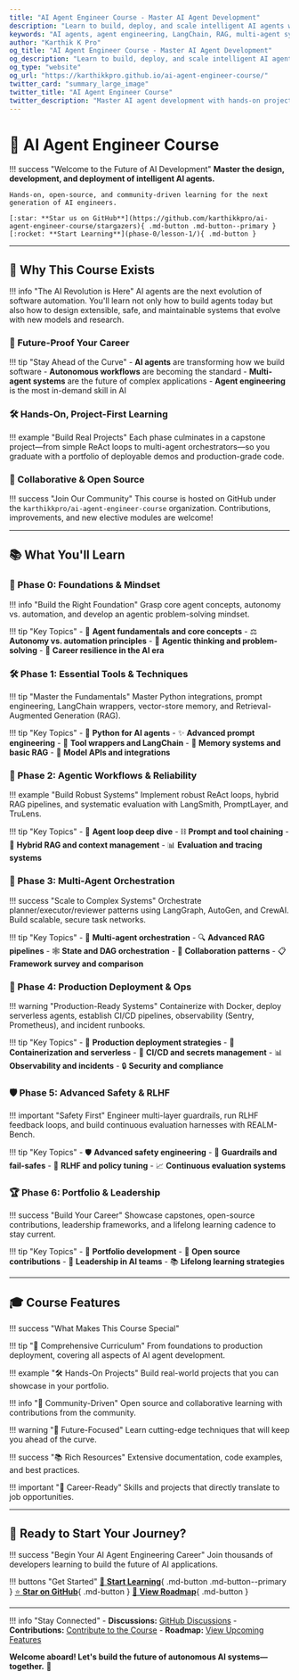 ```yaml
---
title: "AI Agent Engineer Course - Master AI Agent Development"
description: "Learn to build, deploy, and scale intelligent AI agents with hands-on projects. Free, open-source curriculum covering LangChain, RAG, multi-agent systems, and production deployment."
keywords: "AI agents, agent engineering, LangChain, RAG, multi-agent systems, AI development, machine learning, autonomous systems, prompt engineering, vector databases"
author: "Karthik K Pro"
og_title: "AI Agent Engineer Course - Master AI Agent Development"
og_description: "Learn to build, deploy, and scale intelligent AI agents with hands-on projects. Free, open-source curriculum."
og_type: "website"
og_url: "https://karthikkpro.github.io/ai-agent-engineer-course/"
twitter_card: "summary_large_image"
twitter_title: "AI Agent Engineer Course"
twitter_description: "Master AI agent development with hands-on projects"
---
```


# 🚀 AI Agent Engineer Course

!!! success "Welcome to the Future of AI Development"
    **Master the design, development, and deployment of intelligent AI agents.**
    
    Hands-on, open-source, and community-driven learning for the next generation of AI engineers.
    
    [:star: **Star us on GitHub**](https://github.com/karthikkpro/ai-agent-engineer-course/stargazers){ .md-button .md-button--primary }
    [:rocket: **Start Learning**](phase-0/lesson-1/){ .md-button }

---

## 🎯 Why This Course Exists

!!! info "The AI Revolution is Here"
    AI agents are the next evolution of software automation. You'll learn not only how to build agents today but also how to design extensible, safe, and maintainable systems that evolve with new models and research.

### 🚀 Future-Proof Your Career

!!! tip "Stay Ahead of the Curve"
    - **AI agents** are transforming how we build software
    - **Autonomous workflows** are becoming the standard
    - **Multi-agent systems** are the future of complex applications
    - **Agent engineering** is the most in-demand skill in AI

### 🛠️ Hands-On, Project-First Learning

!!! example "Build Real Projects"
    Each phase culminates in a capstone project—from simple ReAct loops to multi-agent orchestrators—so you graduate with a portfolio of deployable demos and production-grade code.

### 🤝 Collaborative & Open Source

!!! success "Join Our Community"
    This course is hosted on GitHub under the `karthikkpro/ai-agent-engineer-course` organization. Contributions, improvements, and new elective modules are welcome!

---

## 📚 What You'll Learn

### 🎯 Phase 0: Foundations & Mindset

!!! info "Build the Right Foundation"
    Grasp core agent concepts, autonomy vs. automation, and develop an agentic problem-solving mindset.

!!! tip "Key Topics"
    - 🧠 **Agent fundamentals and core concepts**
    - ⚖️ **Autonomy vs. automation principles**
    - 🎯 **Agentic thinking and problem-solving**
    - 🚀 **Career resilience in the AI era**

### 🛠️ Phase 1: Essential Tools & Techniques

!!! tip "Master the Fundamentals"
    Master Python integrations, prompt engineering, LangChain wrappers, vector-store memory, and Retrieval-Augmented Generation (RAG).

!!! tip "Key Topics"
    - 🐍 **Python for AI agents**
    - ✨ **Advanced prompt engineering**
    - 🔧 **Tool wrappers and LangChain**
    - 🧠 **Memory systems and basic RAG**
    - 🔌 **Model APIs and integrations**

### 🔄 Phase 2: Agentic Workflows & Reliability

!!! example "Build Robust Systems"
    Implement robust ReAct loops, hybrid RAG pipelines, and systematic evaluation with LangSmith, PromptLayer, and TruLens.

!!! tip "Key Topics"
    - 🔄 **Agent loop deep dive**
    - ⛓️ **Prompt and tool chaining**
    - 🔗 **Hybrid RAG and context management**
    - 📊 **Evaluation and tracing systems**

### 🤖 Phase 3: Multi-Agent Orchestration

!!! success "Scale to Complex Systems"
    Orchestrate planner/executor/reviewer patterns using LangGraph, AutoGen, and CrewAI. Build scalable, secure task networks.

!!! tip "Key Topics"
    - 🤖 **Multi-agent orchestration**
    - 🔍 **Advanced RAG pipelines**
    - 🕸️ **State and DAG orchestration**
    - 🤝 **Collaboration patterns**
    - 📋 **Framework survey and comparison**

### 🚀 Phase 4: Production Deployment & Ops

!!! warning "Production-Ready Systems"
    Containerize with Docker, deploy serverless agents, establish CI/CD pipelines, observability (Sentry, Prometheus), and incident runbooks.

!!! tip "Key Topics"
    - 🚀 **Production deployment strategies**
    - 🐳 **Containerization and serverless**
    - 🔄 **CI/CD and secrets management**
    - 📊 **Observability and incidents**
    - 🔒 **Security and compliance**

### 🛡️ Phase 5: Advanced Safety & RLHF

!!! important "Safety First"
    Engineer multi-layer guardrails, run RLHF feedback loops, and build continuous evaluation harnesses with REALM-Bench.

!!! tip "Key Topics"
    - 🛡️ **Advanced safety engineering**
    - 🚧 **Guardrails and fail-safes**
    - 🎯 **RLHF and policy tuning**
    - 📈 **Continuous evaluation systems**

### 🏆 Phase 6: Portfolio & Leadership

!!! success "Build Your Career"
    Showcase capstones, open-source contributions, leadership frameworks, and a lifelong learning cadence to stay current.

!!! tip "Key Topics"
    - 📁 **Portfolio development**
    - 🌟 **Open source contributions**
    - 👥 **Leadership in AI teams**
    - 📚 **Lifelong learning strategies**

---

## 🎓 Course Features

!!! success "What Makes This Course Special"

!!! tip "📖 Comprehensive Curriculum"
    From foundations to production deployment, covering all aspects of AI agent development.

!!! example "🛠️ Hands-On Projects"
    Build real-world projects that you can showcase in your portfolio.

!!! info "🤝 Community-Driven"
    Open source and collaborative learning with contributions from the community.

!!! warning "🚀 Future-Focused"
    Learn cutting-edge techniques that will keep you ahead of the curve.

!!! success "📚 Rich Resources"
    Extensive documentation, code examples, and best practices.

!!! important "🎯 Career-Ready"
    Skills and projects that directly translate to job opportunities.

---

## 🚀 Ready to Start Your Journey?

!!! success "Begin Your AI Agent Engineering Career"
    Join thousands of developers learning to build the future of AI applications.

!!! buttons "Get Started"
    [:rocket: **Start Learning**](phase-0/lesson-1/){ .md-button .md-button--primary }
    [:star: **Star on GitHub**](https://github.com/karthikkpro/ai-agent-engineer-course/stargazers){ .md-button }
    [:book: **View Roadmap**](Roadmap.md){ .md-button }

---

!!! info "Stay Connected"
    - **Discussions:** [GitHub Discussions](https://github.com/karthikkpro/ai-agent-engineer-course/discussions)
    - **Contributions:** [Contribute to the Course](CONTRIBUTING.md)
    - **Roadmap:** [View Upcoming Features](Roadmap.md)

**Welcome aboard! Let's build the future of autonomous AI systems—together.** 🚀
